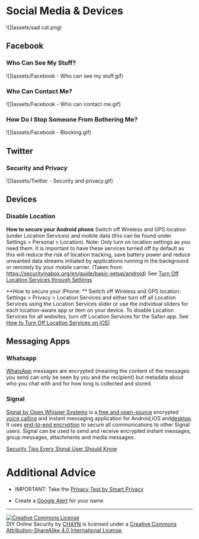 # Social Media & Devices

![](assets/sad cat.png)

## Facebook

### Who Can See My Stuff?

![](assets/Facebook - Who can see my stuff.gif)



### Who Can Contact Me?

![](assets/Facebook - Who can contact me.gif)



### How Do I Stop Someone From Bothering Me?

![](assets/Facebook - Blocking.gif)




## Twitter

### Security and Privacy

![](assets/Twitter - Security  and privacy.gif)



## Devices

### Disable Location

**How to secure your Android phone** Switch off Wireless and GPS location \(under Location Services\) and mobile data \(this can be found under Settings &gt; Personal &gt; Location\). Note: Only turn on location settings as you need them. It is important to have these services turned off by default  as this will reduce the risk of location tracking, save battery power and reduce unwanted data streams initiated by applications running in the background or remotely by your mobile carrier. (Taken from: https://securityinabox.org/en/guide/basic-setup/android)
See [Turn Off Location Services through Settings](http://www.wikihow.com/Turn-Off-Location-Services-on-an-Android)

**How to secure your iPhone:
**
Switch off Wireless and GPS location: Settings > Privacy > Location Services and either turn off all Location Services using the Location Services slider or use the individual sliders for each location-aware app or item on your device. To disable Location Services for all websites, turn off Location Services for the Safari app.
See [How to Turn Off Location Services on iOS](http://www.tomsguide.com/us/turn-off-location-services-iphone,news-21276.html)|


## Messaging Apps

### Whatsapp

[WhatsApp](https://www.whatsapp.com) messages are encrypted \(meaning the content of the messages you send can only be seen by you and the recipient\) but metadata about who you chat with and for how long is collected and stored.

### Signal

[Signal by Open Whisper Systems](https://whispersystems.org/) is a[ ](https://en.wikipedia.org/wiki/Free_and_open-source_software)[free and open-source](https://en.wikipedia.org/wiki/Free_and_open-source_software) encrypted[ voice calling](
https://en.wikipedia.org/wiki/Voice_callingQjCNFZgBi7LgOXwClT5w2T3FO0BwXSnQ) and  instant messaging application for Android,iOS and[desktop](https://whispersystems.org/blog/signal-desktop). It uses [end-to-end encryption](https://en.wikipedia.org/wiki/End-to-end_encryption) to secure all communications to other Signal users. Signal can be used to send and receive encrypted instant messages, group messages, attachments and media messages.

[Security Tips Every Signal User Should Know](https://theintercept.com/2016/07/02/security-tips-every-signal-user-should-know/)

# Additional Advice

* IMPORTANT: Take the [Privacy Test by Smart Privacy](http://smartprivacy.tumblr.com/privacynow)

* Create a [Google Alert](https://www.google.com/alert) for your name




---
<a rel="license" href="http://creativecommons.org/licenses/by-sa/4.0/"><img alt="Creative Commons License" style="border-width:0" src="https://i.creativecommons.org/l/by-sa/4.0/88x31.png" /></a><br /><span xmlns:dct="http://purl.org/dc/terms/" property="dct:title">DIY Online Security</span> by <a xmlns:cc="http://creativecommons.org/ns#" href="http://chayn.co" property="cc:attributionName" rel="cc:attributionURL">CHAYN</a> is licensed under a <a rel="license" href="http://creativecommons.org/licenses/by-sa/4.0/">Creative Commons Attribution-ShareAlike 4.0 International License</a>.
